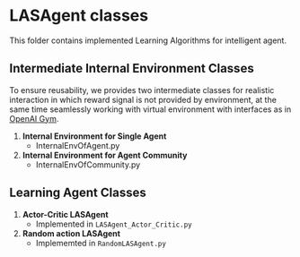 # LASAgent classes
This folder contains implemented Learning Algorithms for intelligent agent. 

## Intermediate Internal Environment Classes
To ensure reusability, we provides two intermediate classes for realistic interaction in which reward signal is not provided by environment, at the same time seamlessly working with virtual environment with interfaces as in [OpenAI Gym](https://gym.openai.com/docs/). 
1. **Internal Environment for Single Agent**
   * InternalEnvOfAgent.py
2. **Internal Environment for Agent Community**
   * InternalEnvOfCommunity.py

## Learning Agent Classes

1. **Actor-Critic LASAgent**
   * Implemented in `LASAgent_Actor_Critic.py`
2. **Random action LASAgent**
   * Implememted in `RandomLASAgent.py`

